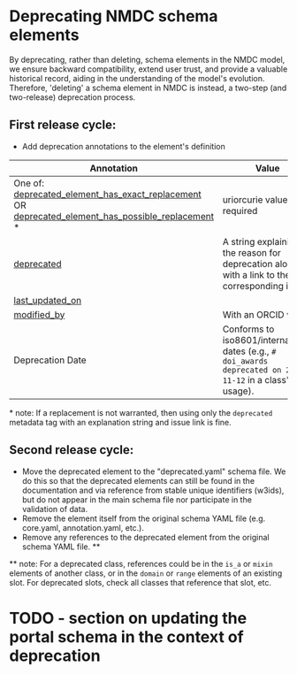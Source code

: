 # Deprecating NMDC schema elements

By deprecating, rather than deleting, schema elements in the NMDC model, we ensure backward compatibility, extend user 
trust, and provide a valuable historical record, aiding in the understanding of the model's evolution. Therefore, 
'deleting' a schema element in NMDC is instead, a two-step (and two-release) deprecation process.

## First release cycle:

- Add deprecation annotations to the element's definition

| Annotation                                                                                                                                                                                                                                                                           | Value                     |
|--------------------------------------------------------------------------------------------------------------------------------------------------------------------------------------------------------------------------------------------------------------------------------------|---------------------------|
| One of: [deprecated_element_has_exact_replacement](https://linkml.io/linkml-model/latest/docs/deprecated_element_has_exact_replacement/) OR [deprecated_element_has_possible_replacement](https://linkml.io/linkml-model/latest/docs/deprecated_element_has_possible_replacement/) * | uriorcurie value required |
| [deprecated](https://linkml.io/linkml-model/latest/docs/deprecated/)                                                                                                                                                                                                                 | A string explaining the reason for deprecation along with a link to the corresponding issue. |
| [last_updated_on](https://linkml.io/linkml-model/latest/docs/last_updated_on/)                                                                                                                                                                                                       |                           |
| [modified_by](https://linkml.io/linkml-model/latest/docs/modified_by/)                                                                                                                                                                                                               | With an ORCID value       |
| Deprecation Date                                                                                                                                                                                                                                                                     | Conforms to iso8601/international dates (e.g., `# doi_awards deprecated on 2023-11-12` in a class's usage). |

\* note: If a replacement is not warranted, then using only the `deprecated` metadata tag with an explanation 
string and issue link is fine.

## Second release cycle:

- Move the deprecated element to the "deprecated.yaml" schema file.  We do this so that the deprecated elements can
still be found in the documentation and via reference from stable unique identifiers (w3ids), but do not appear in the
main schema file nor participate in the validation of data.
- Remove the element itself from the original schema YAML file (e.g. core.yaml, annotation.yaml, etc.). 
- Remove any references to the deprecated element from the original schema YAML file. \*\*  

\*\* note: For a deprecated class, references could be in the `is_a` or `mixin` elements of another class, 
or in the `domain` or `range` elements of an existing slot. For deprecated slots, check all classes that reference that slot, etc.  

# TODO - section on updating the portal schema in the context of deprecation